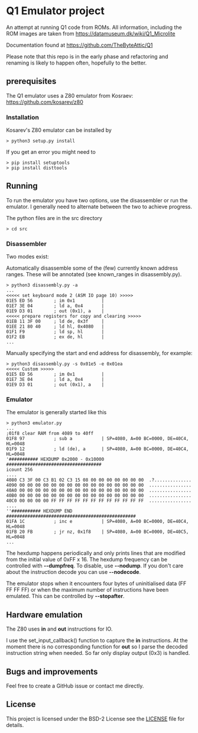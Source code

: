

# Q1 Emulator project
An attempt at running Q1 code from ROMs. All information, including the
ROM images are taken from https://datamuseum.dk/wiki/Q1_Microlite

Documentation found at https://github.com/TheByteAttic/Q1

Please note that this repo is in the early phase and refactoring and
renaming is likely to happen often, hopefully to the better.

## prerequisites
The Q1 emulator uses a Z80 emulator from Kosraev: https://github.com/kosarev/z80

### Installation
Kosarev's Z80 emulator can be installed by

    > python3 setup.py install

If you get an error you might need to

    > pip install setuptools
    > pip install disttools

## Running
To run the emulator you have two options, use the disassembler or run the emulator. I generally need to
alternate between the two to achieve progress.

The python files are in the src directory

    > cd src

### Disassembler
Two modes exist:

Automatically disassemble some of the (few) currently known address
ranges. These will be annotated (see known_ranges in disassembly.py).

    > python3 disassembly.py -a
    ...
    <<<<< set keyboard mode 2 (ASM IO page 10) >>>>>
    01E5 ED 56        ; im 0x1          |
    01E7 3E 04        ; ld a, 0x4       |
    01E9 D3 01        ; out (0x1), a    |
    <<<<< prepare registers for copy and clearing >>>>>
    01EB 11 3F 00     ; ld de, 0x3f     |
    01EE 21 80 40     ; ld hl, 0x4080   |
    01F1 F9           ; ld sp, hl       |
    01F2 EB           ; ex de, hl       |
    ...

Manually specifying the start and end address for disassembly, for example:

    > python3 disassembly.py -s 0x01e5 -e 0x01ea
    <<<<< Custom >>>>>
    01E5 ED 56        ; im 0x1          |
    01E7 3E 04        ; ld a, 0x4       |
    01E9 D3 01        ; out (0x1), a    |

### Emulator
The emulator is generally started like this

    > python3 emulator.py
    ...
    ;01f8 clear RAM from 4089 to 40ff
    01F8 97           ; sub a           | SP=4080, A=00 BC=0000, DE=40C4, HL=0048
    01F9 12           ; ld (de), a      | SP=4080, A=00 BC=0000, DE=40C4, HL=0048
    '########### HEXDUMP 0x2000 - 0x10000 ####################################
    icount 256
    ....
    4080 C3 3F 00 C3 B1 02 C3 15 08 00 00 00 00 00 00 00  .?..............
    4090 00 00 00 00 00 00 00 00 00 00 00 00 00 00 00 00  ................
    40A0 00 00 00 00 00 00 00 00 00 00 00 00 00 00 00 00  ................
    40B0 00 00 00 00 00 00 00 00 00 00 00 00 00 00 00 00  ................
    40C0 00 00 00 00 FF FF FF FF FF FF FF FF FF FF FF FF  ................
    ....
    ''########### HEXDUMP END #################################################
    01FA 1C           ; inc e           | SP=4080, A=00 BC=0000, DE=40C4, HL=0048
    01FB 20 FB        ; jr nz, 0x1f8    | SP=4080, A=00 BC=0000, DE=40C5, HL=0048
    ...

The hexdump happens periodically and only prints lines that are modified
from the initial value of 0xFF x 16.
The hexdump frequency can be controlled with **--dumpfreq**. To disable, use **--nodump**.
If you don't care about the instruction decode you can use **--nodecode**.

The emulator stops when it encounters four bytes of uninitialised data (FF FF FF FF)
or when the maximum number of instructions have been emulated. This can be controlled
by **--stopafter**.


## Hardware emulation
The Z80 uses **in** and **out** instructions for IO.

I use the set_input_callback() function to capture the **in** instructions. At
the moment there is no corresponding function for **out** so I parse the
decoded instruction string when needed. So far only display output (0x3) is
handled.

## Bugs and improvements
Feel free to create a GitHub issue or contact me directly.

## License
This project is licensed under the BSD-2 License see the [LICENSE](LICENSE) file for details.

